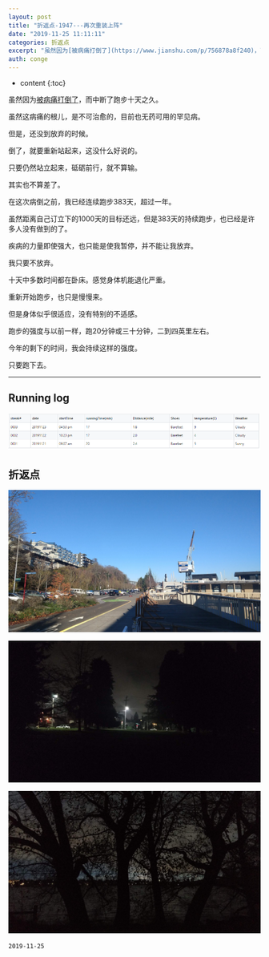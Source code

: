 ```yaml
---
layout: post
title: "折返点-1947---再次重装上阵"
date: "2019-11-25 11:11:11"
categories: 折返点
excerpt: "虽然因为[被病痛打倒了](https://www.jianshu.com/p/756878a8f240)，而中断了跑步十天之久。 虽然这病痛的根儿，是不可治愈的，目前也无药可用的罕见病。 但是，还没到放弃的时候..."
auth: conge
---
```

* content
{:toc}

虽然因为[被病痛打倒了](https://www.jianshu.com/p/756878a8f240)，而中断了跑步十天之久。

虽然这病痛的根儿，是不可治愈的，目前也无药可用的罕见病。

但是，还没到放弃的时候。

倒了，就要重新站起来，这没什么好说的。

只要仍然站立起来，砥砺前行，就不算输。

其实也不算差了。

在这次病倒之前，我已经连续跑步383天，超过一年。

虽然距离自己订立下的1000天的目标还远，但是383天的持续跑步，也已经是许多人没有做到的了。

疾病的力量即使强大，也只能是使我暂停，并不能让我放弃。

我只要不放弃。

十天中多数时间都在卧床。感觉身体机能退化严重。

重新开始跑步，也只是慢慢来。

但是身体似乎很适应，没有特别的不适感。

跑步的强度与以前一样，跑20分钟或三十分钟，二到四英里左右。

今年的剩下的时间，我会持续这样的强度。

只要跑下去。

----------

## Running log
![](/assets/images/折返点/118382-3a74ffa652d1ea42.png)

## 折返点

![20191121.jpg](/assets/images/折返点/118382-c5c07ce0d58745d8.jpg)

![20191122.jpg](/assets/images/折返点/118382-df057c0b5b727faf.jpg)

![20191123.jpg](/assets/images/折返点/118382-565a5592ff86908a.jpg)


```
2019-11-25
```
